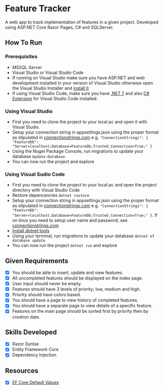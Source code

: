 # Feature Tracker

A web app to track implementation of features in a given project. Developed using ASP.NET Core Razor Pages, C# and SQLServer.

## How To Run
### Prerequisites
- MSSQL Server
- Visual Studio or Visual Studio Code
- If running on Visual Studio make sure you have ASP.NET and web development installed in your version of Visual Studio otherwise open the Visual Studio Installer and [install it](https://learn.microsoft.com/en-us/visualstudio/get-started/csharp/tutorial-aspnet-core?view=vs-2022#:~:text=Then%2C%20in%20the,install%20the%20workload.)
- If using Visual Studio Code, make sure you have [.NET 7](https://dotnet.microsoft.com/) and also [C# Extension](https://marketplace.visualstudio.com/items?itemName=ms-dotnettools.csharp) for Visual Studio Code installed.

### Using Visual Studio
- First you need to clone the project to your local pc and open it with Visual Studio.
- Setup your connection string in appsettings.json using the proper format as stipulated in [connectionstrings.com](https://www.connectionstrings.com/sql-server/) e.g. ```"ConnectionStrings": {
    "FeatureDb": "Server=localhost;Database=FeatureDb;Trusted_Connection=True;"
  }```
- Using the Nuget Package Console, run migrations to update your database ```Update-Database```
- You can now run the project and explore

### Using Visual Sudio Code
- First you need to clone the project to your local pc and open the project directory with Visual Studio Code
- Restore depencencies ```dotnet restore```
- Setup your connection string in appsettings.json using the proper format as stipulated in [connectionstrings.com](https://www.connectionstrings.com/sql-server/) e.g. ```"ConnectionStrings": {
    "FeatureDb": "Server=localhost;Database=FeatureDb;Trusted_Connection=True;"
  }```. If on linux you need to setup user name and password, see [connectionstrings.com](https://www.connectionstrings.com/sql-server/)
- [Install dotnet tools](https://learn.microsoft.com/en-us/ef/core/cli/dotnet#installing-the-tools)
- Using your terminal, run migrations to update your database ```dotnet ef database update```
- You can now run the project ```dotnet run``` and explore

## Given Requirements
- [x] You should be able to insert, update and view features.
- [x] All uncompleted features should be displayed on the index page.
- [x] User input should never be empty.
- [x] Features should have 3 levels of priority; low, medium and high.
- [x] Priority should have colors based.
- [x] You should have a page to view history of completed features.
- [x] You should have a separate page to view details of a specific feature.
- [x] Features on the main page should be sorted first by priority then by creation date.

## Skills Developed
- [x] Razor Syntax
- [x] Entity Framework Core
- [x] Dependency Injection

## Resources
- [x] [EF Core Default Values](https://learn.microsoft.com/en-us/ef/core/modeling/generated-properties?tabs=data-annotations#default-values)
